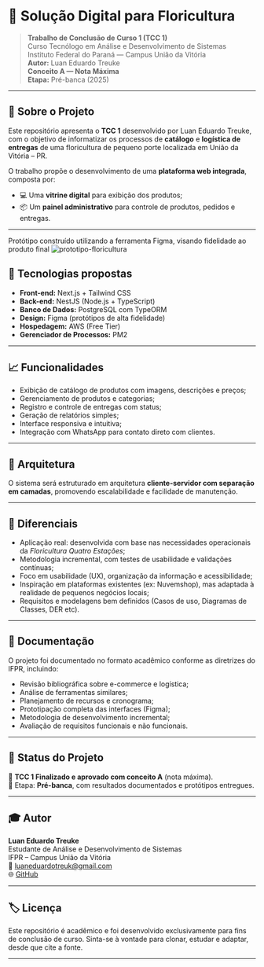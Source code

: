 # 💐 Solução Digital para Floricultura

> **Trabalho de Conclusão de Curso 1 (TCC 1)**  
> Curso Tecnólogo em Análise e Desenvolvimento de Sistemas  
> Instituto Federal do Paraná — Campus União da Vitória  
> **Autor:** Luan Eduardo Treuke  
> **Conceito A — Nota Máxima**  
> **Etapa:** Pré-banca (2025)

---

## 📘 Sobre o Projeto

Este repositório apresenta o **TCC 1** desenvolvido por Luan Eduardo Treuke, com o objetivo de informatizar os processos de **catálogo** e **logística de entregas** de uma floricultura de pequeno porte localizada em União da Vitória – PR.

O trabalho propõe o desenvolvimento de uma **plataforma web integrada**, composta por:

- 💻 Uma **vitrine digital** para exibição dos produtos;
- 📦 Um **painel administrativo** para controle de produtos, pedidos e entregas.

---
Protótipo construído utilizando a ferramenta Figma, visando fidelidade ao produto final 
![prototipo-floricultura](https://github.com/user-attachments/assets/0e7c0742-8dec-4c2a-a800-61aa6ad30d53)


## 🚀 Tecnologias propostas

- **Front-end:** Next.js + Tailwind CSS
- **Back-end:** NestJS (Node.js + TypeScript)
- **Banco de Dados:** PostgreSQL com TypeORM
- **Design:** Figma (protótipos de alta fidelidade)
- **Hospedagem:** AWS (Free Tier)
- **Gerenciador de Processos:** PM2

---

## 📈 Funcionalidades

- Exibição de catálogo de produtos com imagens, descrições e preços;
- Gerenciamento de produtos e categorias;
- Registro e controle de entregas com status;
- Geração de relatórios simples;
- Interface responsiva e intuitiva;
- Integração com WhatsApp para contato direto com clientes.

---

## 🧩 Arquitetura

O sistema será estruturado em arquitetura **cliente-servidor com separação em camadas**, promovendo escalabilidade e facilidade de manutenção.

---

## 📌 Diferenciais

- Aplicação real: desenvolvida com base nas necessidades operacionais da *Floricultura Quatro Estações*;
- Metodologia incremental, com testes de usabilidade e validações contínuas;
- Foco em usabilidade (UX), organização da informação e acessibilidade;
- Inspiração em plataformas existentes (ex: Nuvemshop), mas adaptada à realidade de pequenos negócios locais;
- Requisitos e modelagens bem definidos (Casos de uso, Diagramas de Classes, DER etc).

---

## 📝 Documentação

O projeto foi documentado no formato acadêmico conforme as diretrizes do IFPR, incluindo:

- Revisão bibliográfica sobre e-commerce e logística;
- Análise de ferramentas similares;
- Planejamento de recursos e cronograma;
- Prototipação completa das interfaces (Figma);
- Metodologia de desenvolvimento incremental;
- Avaliação de requisitos funcionais e não funcionais.

---

## 📄 Status do Projeto

📌 **TCC 1 Finalizado e aprovado com conceito A** (nota máxima).  
📍 Etapa: **Pré-banca**, com resultados documentados e protótipos entregues.

---

## 🎓 Autor

**Luan Eduardo Treuke**  
Estudante de Análise e Desenvolvimento de Sistemas  
IFPR – Campus União da Vitória  
📧 luaneduardotreuk@gmail.com  
🌐 [GitHub](https://github.com/LuanTreuke)

---

## 🏷️ Licença

Este repositório é acadêmico e foi desenvolvido exclusivamente para fins de conclusão de curso. Sinta-se à vontade para clonar, estudar e adaptar, desde que cite a fonte.

---

